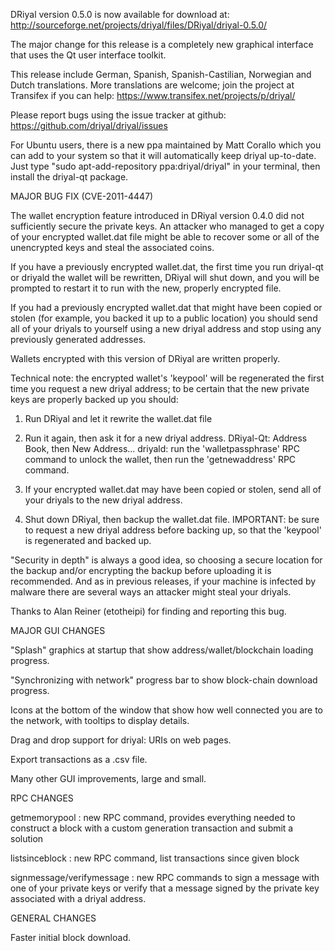 DRiyal version 0.5.0 is now available for download at:
http://sourceforge.net/projects/driyal/files/DRiyal/driyal-0.5.0/

The major change for this release is a completely new graphical interface that uses the Qt user interface toolkit.

This release include German, Spanish, Spanish-Castilian, Norwegian and Dutch translations. More translations are welcome; join the project at Transifex if you can help:
https://www.transifex.net/projects/p/driyal/

Please report bugs using the issue tracker at github:
https://github.com/driyal/driyal/issues

For Ubuntu users, there is a new ppa maintained by Matt Corallo which you can add to your system so that it will automatically keep driyal up-to-date.  Just type "sudo apt-add-repository ppa:driyal/driyal" in your terminal, then install the driyal-qt package.

MAJOR BUG FIX  (CVE-2011-4447)

The wallet encryption feature introduced in DRiyal version 0.4.0 did not sufficiently secure the private keys. An attacker who
managed to get a copy of your encrypted wallet.dat file might be able to recover some or all of the unencrypted keys and steal the
associated coins.

If you have a previously encrypted wallet.dat, the first time you run driyal-qt or driyald the wallet will be rewritten, DRiyal will
shut down, and you will be prompted to restart it to run with the new, properly encrypted file.

If you had a previously encrypted wallet.dat that might have been copied or stolen (for example, you backed it up to a public
location) you should send all of your driyals to yourself using a new driyal address and stop using any previously generated addresses.

Wallets encrypted with this version of DRiyal are written properly.

Technical note: the encrypted wallet's 'keypool' will be regenerated the first time you request a new driyal address; to be certain that the
new private keys are properly backed up you should:

1. Run DRiyal and let it rewrite the wallet.dat file

2. Run it again, then ask it for a new driyal address.
DRiyal-Qt: Address Book, then New Address...
driyald: run the 'walletpassphrase' RPC command to unlock the wallet,  then run the 'getnewaddress' RPC command.

3. If your encrypted wallet.dat may have been copied or stolen, send  all of your driyals to the new driyal address.

4. Shut down DRiyal, then backup the wallet.dat file.
IMPORTANT: be sure to request a new driyal address before backing up, so that the 'keypool' is regenerated and backed up.

"Security in depth" is always a good idea, so choosing a secure location for the backup and/or encrypting the backup before uploading it is recommended. And as in previous releases, if your machine is infected by malware there are several ways an attacker might steal your driyals.

Thanks to Alan Reiner (etotheipi) for finding and reporting this bug.

MAJOR GUI CHANGES

"Splash" graphics at startup that show address/wallet/blockchain loading progress.

"Synchronizing with network" progress bar to show block-chain download progress.

Icons at the bottom of the window that show how well connected you are to the network, with tooltips to display details.

Drag and drop support for driyal: URIs on web pages.

Export transactions as a .csv file.

Many other GUI improvements, large and small.

RPC CHANGES

getmemorypool : new RPC command, provides everything needed to construct a block with a custom generation transaction and submit a solution

listsinceblock : new RPC command, list transactions since given block

signmessage/verifymessage : new RPC commands to sign a message with one of your private keys or verify that a message signed by the private key associated with a driyal address.

GENERAL CHANGES

Faster initial block download.
